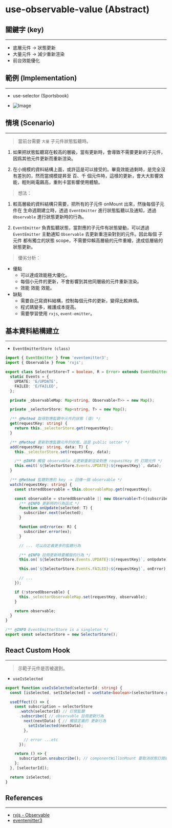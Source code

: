 # use-observable-value (Abstract)

## 關鍵字 (key)
---
- 底層元件 -> 狀態更新
- 大量元件 -> 減少重新渲染
- 前台效能優化

## 範例 (Implementation)
---
- use-selector (Sportsbook)

- ![Image](https://media.giphy.com/media/l7xx2FRg6oULswYrqt/giphy.gif)

## 情境 (Scenario)
---
> 當前台需要 ```大量``` 子元件狀態監聽時。

1. 如果把狀態監聽寫在較高的層級，當有更新時，會導致不需要更新的子元件，因爲其他元件更新而重新渲染。

2. 在小規模的資料結構上面，或許這是可以接受的。畢竟效能過剩時，是完全沒有差別的，然而當規模提昇至 百、千 個元件時，這樣的更新，會大大影響效能，輕則耗電飆高，重則卡當影響使用體驗。

> 想法：

1. 較高層級的資料結構只需要，把所有的子元件 onMount 出來，然後每個子元件在 生命週期建立時，透過 ```EventEmitter``` 進行狀態監聽以及通知，透過 ```Observable``` 進行狀態更新時的行為。

2. ```EventEmitter``` 負責監聽狀態，當對應的子元件有狀態變動，可以透過 ```EventEmitter``` 主動通知 ```Observable``` 去更新重渲染對到的元件。因此每個 子元件 都有獨立的狀態 scope，不需要仰賴高層級的元件重繪，達成低層級的狀態更新。

> 優劣分析：

* 優點
  - 可以達成效能極大優化。
  - 每個小元件的更新，不會影響到其他同層級的元件重新渲染。
  - 效能 效能 效能。
* 缺點
  - 需要自己寫資料結構，控制每個元件的更新，變得比較麻煩。
  - 程式碼變多，維護成本提高。
  - 需要學習使用 ```rxjs```, ```event-emitter```。

## 基本資料結構建立
---
- ```EventEmitterStore (class)```
```typescript
import { EventEmitter } from 'eventemitter3';
import { Observable } from 'rxjs';

export class SelectorStore<T = boolean, R = Error> extends EventEmitter {
  static Events = {
    UPDATE: 'E/UPDATE',
    FAILED: 'E/FAILED',
  };

  private _observableMap: Map<string, Observable<T>> = new Map();

  private _selectorStore: Map<string, T> = new Map();

  /** @Method 取得對應監聽中元件的狀態 (值) */
  get(requestKey: string) {
    return this._selectorStore.get(requestKey);
  }

  /** @Method 更新對應監聽元件的狀態，這是 public setter */
  add(requestKey: string, data: T) {
    this._selectorStore.set(requestKey, data);

    /** @INFO 觸發 observable 去更新重新渲染對應 requestKey 的 訂閱元件 */
    this.emit(`${SelectorStore.Events.UPDATE}:${requestKey}`, data);
  }

  /** @Method 監聽對應的 key -> 回傳一個 observable */
  watch(requestKey: string) {
    const storedObservable = this.observableMap.get(requestKey);

    const observable = storedObservable || new Observable<T>((subscriber) => {
      /** @INFO 更新時的行為函式 */
      function onUpdate(selected: T) {
        subscriber.next(selected);
      }

      function onError(ex: R) {
        subscriber.error(ex);
      }

      // ... 可以自定義更多的監聽行為

      /** @INFO 註冊更新時要觸發的行為 */
      this.on(`${SelectorStore.Events.UPDATE}:${requestKey}`, onUpdate);

      this.on(`${SelectorStore.Events.FAILED}:${requestKey}`, onError);

      // ...
    });

    if (!storedObservable) {
      this._selectorObservableMap.set(requestKey, observable);
    }

    return observable;
  }
}

/** @INFO EventEmitterStore is a singleton */
export const selectorStore = new SelectorStore();
```

## React Custom Hook
---
> 示範子元件是否被選到。

- ```useIsSelected```
```typescript
export function useIsSelected(selectorId: string) {
  const [isSelected, setIsSelected] = useState<boolean>(selectorStore.get(selectorId) ?? false);

  useEffect(() => {
    const subscription = selectorStore
      .watch(selectorId) // 訂閱監聽
      .subscribe({ // observable 註冊更新行為
        next(nextData) { // 觸發定義的 更新行為
          setIsSelected(nextData);
        },

        // error ...etc
      });

    return () => {
      subscription.unsubscribe(); // componentWillUnMount 要取消狀態訂閱狀態，以免發生 memory leak 的狀況。
    };
  }, [selectorId]);

  return isSelected;
}

```

## References

---

- [rxjs - Observable](https://rxjs.dev/guide/observable)
- [eventemitter3](https://github.com/primus/eventemitter3#readme)